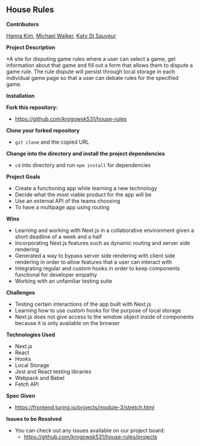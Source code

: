 ## House Rules

**Contributors**

[Hanna Kim](https://github.com/hannakim91), [Michael Walker](https://github.com/MichaelEWalker87), [Katy St Sauveur](https://github.com/krogowsk531)

**Project Description**

*A site for disputing game rules where a user can select a game, get information about that game and fill out a form that allows them to dispute a game rule. The rule dispute will persist through local storage in each individual game page so that a user can debate rules for the specified game.

**Installation**

**Fork this repository:**

* https://github.com/krogowsk531/house-rules

**Clone your forked repository**

* `git clone` and the copied URL

**Change into the directory and install the project dependencies**

* `cd` into directory and run `npm install` for dependencies

**Project Goals**

* Create a functioning app while learning a new technology
* Decide what the most viable product for the app will be
* Use an external API of the teams choosing
* To have a multipage app using routing

**Wins**

* Learning and working with Next.js in a collaborative environment given a short deadline of a week and a half
* Incorporating Next.js features such as dynamic routing and server side rendering
* Generated a way to bypass server side rendering with client side rendering in order to allow features that a user can interact with
* Integrating regular and custom hooks in order to keep components functional for developer empathy
* Working with an unfamiliar testing suite

**Challenges**

* Testing certain interactions of the app built with Next.js
* Learning how to use custom hooks for the purpose of local storage
* Next.js does not give access to the window object inside of components because it is only available on the browser

**Technologies Used**

* Next.js
* React
* Hooks
* Local Storage
* Jest and React testing libraries
* Webpack and Babel
* Fetch API

**Spec Given**
* https://frontend.turing.io/projects/module-3/stretch.html

**Issues to be Resolved**

* You can check out any issues available on our project board:
  * https://github.com/krogowsk531/house-rules/projects
